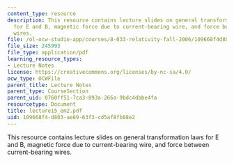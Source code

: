 ```yaml
---
content_type: resource
description: This resource contains lecture slides on general transformation laws
  for E and B, magnetic force due to current-bearing wire, and force between current-bearing
  wires.
file: /ol-ocw-studio-app/courses/8-033-relativity-fall-2006/109668f4d803ae8963f3cd5af8fb88e2_lecture15_em2.pdf
file_size: 245993
file_type: application/pdf
learning_resource_types:
- Lecture Notes
license: https://creativecommons.org/licenses/by-nc-sa/4.0/
ocw_type: OCWFile
parent_title: Lecture Notes
parent_type: CourseSection
parent_uid: 0760ff51-7ca3-893a-266a-9bdc4dbbe4fa
resourcetype: Document
title: lecture15_em2.pdf
uid: 109668f4-d803-ae89-63f3-cd5af8fb88e2
---
```

This resource contains lecture slides on general transformation laws for E and B, magnetic force due to current-bearing wire, and force between current-bearing wires.